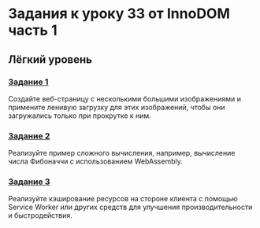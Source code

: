 # Задания к уроку 33 от InnoDOM часть 1

## Лёгкий уровень
### [Задание 1](./task1.js)
Создайте веб-страницу с несколькими большими изображениями и примените ленивую загрузку для этих изображений, чтобы они загружались только при прокрутке к ним.

### [Задание 2](./task2.js)
Реализуйте пример сложного вычисления, например, вычисление числа Фибоначчи с использованием WebAssembly.

### [Задание 3](./task3.js)
Реализуйте кэширование ресурсов на стороне клиента с помощью Service Worker или других средств для улучшения производительности и быстродействия.